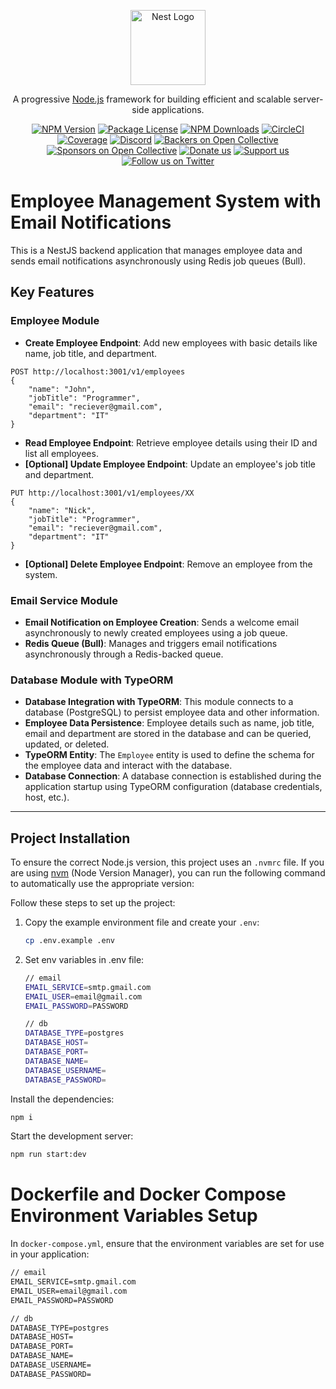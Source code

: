 <p align="center">
  <a href="http://nestjs.com/" target="blank"><img src="https://nestjs.com/img/logo-small.svg" width="120" alt="Nest Logo" /></a>
</p>

[circleci-image]: https://img.shields.io/circleci/build/github/nestjs/nest/master?token=abc123def456
[circleci-url]: https://circleci.com/gh/nestjs/nest

  <p align="center">A progressive <a href="http://nodejs.org" target="_blank">Node.js</a> framework for building efficient and scalable server-side applications.</p>
    <p align="center">
<a href="https://www.npmjs.com/~nestjscore" target="_blank"><img src="https://img.shields.io/npm/v/@nestjs/core.svg" alt="NPM Version" /></a>
<a href="https://www.npmjs.com/~nestjscore" target="_blank"><img src="https://img.shields.io/npm/l/@nestjs/core.svg" alt="Package License" /></a>
<a href="https://www.npmjs.com/~nestjscore" target="_blank"><img src="https://img.shields.io/npm/dm/@nestjs/common.svg" alt="NPM Downloads" /></a>
<a href="https://circleci.com/gh/nestjs/nest" target="_blank"><img src="https://img.shields.io/circleci/build/github/nestjs/nest/master" alt="CircleCI" /></a>
<a href="https://coveralls.io/github/nestjs/nest?branch=master" target="_blank"><img src="https://coveralls.io/repos/github/nestjs/nest/badge.svg?branch=master#9" alt="Coverage" /></a>
<a href="https://discord.gg/G7Qnnhy" target="_blank"><img src="https://img.shields.io/badge/discord-online-brightgreen.svg" alt="Discord"/></a>
<a href="https://opencollective.com/nest#backer" target="_blank"><img src="https://opencollective.com/nest/backers/badge.svg" alt="Backers on Open Collective" /></a>
<a href="https://opencollective.com/nest#sponsor" target="_blank"><img src="https://opencollective.com/nest/sponsors/badge.svg" alt="Sponsors on Open Collective" /></a>
  <a href="https://paypal.me/kamilmysliwiec" target="_blank"><img src="https://img.shields.io/badge/Donate-PayPal-ff3f59.svg" alt="Donate us"/></a>
    <a href="https://opencollective.com/nest#sponsor"  target="_blank"><img src="https://img.shields.io/badge/Support%20us-Open%20Collective-41B883.svg" alt="Support us"></a>
  <a href="https://twitter.com/nestframework" target="_blank"><img src="https://img.shields.io/twitter/follow/nestframework.svg?style=social&label=Follow" alt="Follow us on Twitter"></a>
</p>
  <!--[![Backers on Open Collective](https://opencollective.com/nest/backers/badge.svg)](https://opencollective.com/nest#backer)
  [![Sponsors on Open Collective](https://opencollective.com/nest/sponsors/badge.svg)](https://opencollective.com/nest#sponsor)-->

# Employee Management System with Email Notifications

This is a NestJS backend application that manages employee data and sends email notifications asynchronously using Redis job queues (Bull).

## Key Features

### Employee Module
- **Create Employee Endpoint**: Add new employees with basic details like name, job title, and department.
```
POST http://localhost:3001/v1/employees
{
    "name": "John",
    "jobTitle": "Programmer",
    "email": "reciever@gmail.com",
    "department": "IT"
}
```

- **Read Employee Endpoint**: Retrieve employee details using their ID and list all employees.
- **[Optional] Update Employee Endpoint**: Update an employee's job title and department.
```
PUT http://localhost:3001/v1/employees/XX
{
    "name": "Nick",
    "jobTitle": "Programmer",
    "email": "reciever@gmail.com",
    "department": "IT"
}
```
- **[Optional] Delete Employee Endpoint**: Remove an employee from the system.

### Email Service Module
- **Email Notification on Employee Creation**: Sends a welcome email asynchronously to newly created employees using a job queue.
- **Redis Queue (Bull)**: Manages and triggers email notifications asynchronously through a Redis-backed queue.

### Database Module with TypeORM

- **Database Integration with TypeORM**: This module connects to a database (PostgreSQL) to persist employee data and other information.
- **Employee Data Persistence**: Employee details such as name, job title, email and department are stored in the database and can be queried, updated, or deleted.
- **TypeORM Entity**: The `Employee` entity is used to define the schema for the employee data and interact with the database.
- **Database Connection**: A database connection is established during the application startup using TypeORM configuration (database credentials, host, etc.).

---

## Project Installation

To ensure the correct Node.js version, this project uses an `.nvmrc` file. If you are using [nvm](https://github.com/nvm-sh/nvm) (Node Version Manager), you can run the following command to automatically use the appropriate version:

Follow these steps to set up the project:

1. Copy the example environment file and create your `.env`:

   ```sh
   cp .env.example .env
2. Set env variables in .env file:
    ```sh
    // email
    EMAIL_SERVICE=smtp.gmail.com
    EMAIL_USER=email@gmail.com
    EMAIL_PASSWORD=PASSWORD
    
    // db
    DATABASE_TYPE=postgres
    DATABASE_HOST=
    DATABASE_PORT=
    DATABASE_NAME=
    DATABASE_USERNAME=
    DATABASE_PASSWORD=
    ```
Install the dependencies:

```sh
npm i
```
Start the development server:

```sh
npm run start:dev
```

# Dockerfile and Docker Compose Environment Variables Setup

In `docker-compose.yml`, ensure that the environment variables are set for use in your application:

```Dockerfile
// email
EMAIL_SERVICE=smtp.gmail.com
EMAIL_USER=email@gmail.com
EMAIL_PASSWORD=PASSWORD

// db
DATABASE_TYPE=postgres
DATABASE_HOST=
DATABASE_PORT=
DATABASE_NAME=
DATABASE_USERNAME=
DATABASE_PASSWORD=
```
